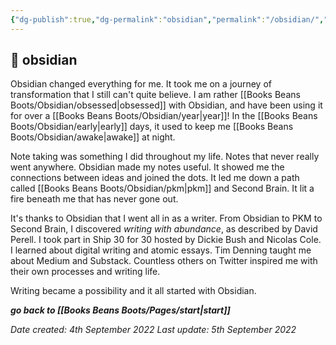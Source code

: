 ```yaml
---
{"dg-publish":true,"dg-permalink":"obsidian","permalink":"/obsidian/","dgHomeLink":true,"dgPassFrontmatter":false}
---
```



## 🌳 obsidian

Obsidian changed everything for me. It took me on a journey of transformation that I still can't quite believe. I am rather [[Books Beans Boots/Obsidian/obsessed|obsessed]] with Obsidian, and have been using it for over a [[Books Beans Boots/Obsidian/year|year]]! In the [[Books Beans Boots/Obsidian/early|early]] days, it used to keep me [[Books Beans Boots/Obsidian/awake|awake]] at night.

Note taking was something I did throughout my life. Notes that never really went anywhere. Obsidian made my notes useful. It showed me the connections between ideas and joined the dots. It led me down a path called [[Books Beans Boots/Obsidian/pkm|pkm]] and Second Brain. It lit a fire beneath me that has never gone out.

It's thanks to Obsidian that I went all in as a writer. From Obsidian to PKM to Second Brain, I discovered *writing with abundance*, as described by David Perell. I took part in Ship 30 for 30 hosted by Dickie Bush and Nicolas Cole. I learned about digital writing and atomic essays. Tim Denning taught me about Medium and Substack. Countless others on Twitter inspired me with their own processes and writing life.

Writing became a possibility and it all started with Obsidian.

***go back to [[Books Beans Boots/Pages/start|start]]***

*Date created: 4th September 2022*
*Last update: 5th September 2022*